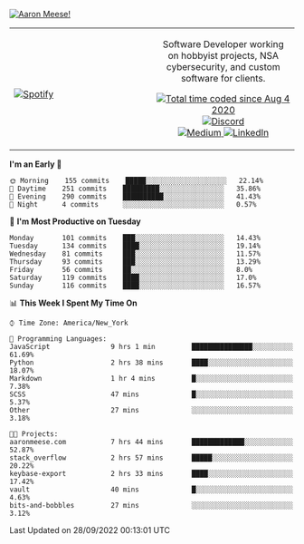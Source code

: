 [![Aaron Meese!](https://user-images.githubusercontent.com/17814535/88975338-a2aabf00-d27f-11ea-963f-8a19608716b4.png)](https://github.com/ajmeese7/readme-ascii "README ASCII")

<!-- Modified from project here: https://github.com/novatorem/novatorem -->
<table width="100%">
  <tr>
  <td width="50%">

&nbsp; <br> [![Spotify](https://ajmeese7.vercel.app/api/spotify)](https://open.spotify.com/user/ajmeese)

  </td>
  <td width="50%">
    <p align="center">
    Software Developer working on hobbyist projects, NSA cybersecurity, and custom software for clients.
    </p>
    <p align="center">
      <a href="https://wakatime.com/@f726891d-3b02-46cd-9b60-e8c59f9e2b14">
        <img src="https://wakatime.com/badge/user/f726891d-3b02-46cd-9b60-e8c59f9e2b14.svg" alt="Total time coded since Aug 4 2020" title="WakaTime" />
      </a>
      <a href="http://link.aaronmeese.com/discord">
        <img src="https://img.shields.io/badge/discord-ajmeese7%234835-369?style=flat-square&logo=discord&logoColor=white&color=purple" alt="Discord" title="Discord">
      </a>
      <br />
      <a href="https://link.aaronmeese.com/medium">
        <img src="https://img.shields.io/badge/medium-ajmeese7-1DB954?style=flat-square&logo=medium&logoColor=white" alt="Medium" title="Medium">
      </a>
      <a href="https://link.aaronmeese.com/linkedin">
        <img src="https://img.shields.io/badge/linkedIn-aaronmeese-1DB954?style=flat-square&logo=linkedin&logoColor=white&color=blue" alt="LinkedIn" title="LinkedIn">
      </a>
    </p>
  </td>

</table>

[//]: <> (The `&nbsp;` is to have Aphelion take up more space)

<!--START_SECTION:waka-->
**I'm an Early 🐤** 

```text
🌞 Morning    155 commits    █████░░░░░░░░░░░░░░░░░░░░   22.14% 
🌆 Daytime    251 commits    █████████░░░░░░░░░░░░░░░░   35.86% 
🌃 Evening    290 commits    ██████████░░░░░░░░░░░░░░░   41.43% 
🌙 Night      4 commits      ░░░░░░░░░░░░░░░░░░░░░░░░░   0.57%

```
📅 **I'm Most Productive on Tuesday** 

```text
Monday       101 commits    ███░░░░░░░░░░░░░░░░░░░░░░   14.43% 
Tuesday      134 commits    ████░░░░░░░░░░░░░░░░░░░░░   19.14% 
Wednesday    81 commits     ███░░░░░░░░░░░░░░░░░░░░░░   11.57% 
Thursday     93 commits     ███░░░░░░░░░░░░░░░░░░░░░░   13.29% 
Friday       56 commits     ██░░░░░░░░░░░░░░░░░░░░░░░   8.0% 
Saturday     119 commits    ████░░░░░░░░░░░░░░░░░░░░░   17.0% 
Sunday       116 commits    ████░░░░░░░░░░░░░░░░░░░░░   16.57%

```


📊 **This Week I Spent My Time On** 

```text
⌚︎ Time Zone: America/New_York

💬 Programming Languages: 
JavaScript               9 hrs 1 min         ███████████████░░░░░░░░░░   61.69% 
Python                   2 hrs 38 mins       ████░░░░░░░░░░░░░░░░░░░░░   18.07% 
Markdown                 1 hr 4 mins         █░░░░░░░░░░░░░░░░░░░░░░░░   7.38% 
SCSS                     47 mins             █░░░░░░░░░░░░░░░░░░░░░░░░   5.37% 
Other                    27 mins             ░░░░░░░░░░░░░░░░░░░░░░░░░   3.18%

🐱‍💻 Projects: 
aaronmeese.com           7 hrs 44 mins       █████████████░░░░░░░░░░░░   52.87% 
stack_overflow           2 hrs 57 mins       █████░░░░░░░░░░░░░░░░░░░░   20.22% 
keybase-export           2 hrs 33 mins       ████░░░░░░░░░░░░░░░░░░░░░   17.42% 
vault                    40 mins             █░░░░░░░░░░░░░░░░░░░░░░░░   4.63% 
bits-and-bobbles         27 mins             ░░░░░░░░░░░░░░░░░░░░░░░░░   3.12%

```


 Last Updated on 28/09/2022 00:13:01 UTC
<!--END_SECTION:waka-->
